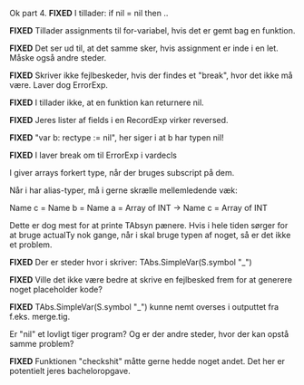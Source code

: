 Ok part 4.
**FIXED** I tillader: if nil = nil then ..

**FIXED** Tillader assignments til for-variabel, hvis det er gemt bag en funktion.

**FIXED** Det ser ud til, at det samme sker, hvis assignment er inde i en let. Måske også andre steder.

**FIXED** Skriver ikke fejlbeskeder, hvis der findes et "break", hvor det ikke må være. Laver dog ErrorExp.

**FIXED** I tillader ikke, at en funktion kan returnere nil.

**FIXED** Jeres lister af fields i en RecordExp virker reversed.

**FIXED** "var b: rectype := nil", her siger i at b har typen nil!

**FIXED** I laver break om til ErrorExp i vardecls

I giver arrays forkert type, når der bruges subscript på dem.



Når i har alias-typer, må i gerne skrælle mellemledende væk:

Name c = Name b = Name a = Array of INT -> Name c = Array of INT

Dette er dog mest for at printe TAbsyn pænere. Hvis i hele tiden sørger for at bruge actualTy nok gange, når i skal 
bruge typen af noget, så er det ikke et problem.



**FIXED** Der er steder hvor i skriver: TAbs.SimpleVar(S.symbol "_")

**FIXED** Ville det ikke være bedre at skrive en fejlbesked frem for at generere noget placeholder kode?

**FIXED** TAbs.SimpleVar(S.symbol "_") kunne nemt overses i outputtet fra f.eks. merge.tig.



Er "nil" et lovligt tiger program? Og er der andre steder, hvor der kan opstå samme problem?



**FIXED** Funktionen "checkshit" måtte gerne hedde noget andet. Det her er potentielt jeres bacheloropgave.


